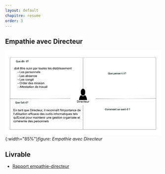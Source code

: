 ```yaml
---
layout: default
chapitre: resume
order: 3
---
```



## Empathie avec Directeur

![Empathy](./images/card-empathy.png){:width="85%"}*figure: Empathie avec Directeur*


<!-- note -->

## Livrable 

- [Rapport empathie-directeur](/empathie-directeur/rapport.html)


<!-- new slide -->
